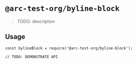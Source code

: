 # `@arc-test-org/byline-block`

> TODO: description

## Usage

```
const bylineBlock = require('@arc-test-org/byline-block');

// TODO: DEMONSTRATE API
```
